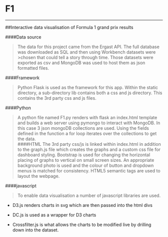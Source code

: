 # F1
****
##Interactive data visualisation of Formula 1 grand prix results

####Data source
>The data for this project came from the Ergast API. The full database was downloaded as SQL and then using Workbench datasets were >chosen that could tell a story through time. 
>Those datasets were exported as csv and MongoDB was used to host them as json formatted files.  

####Framework
>Python Flask is used as the framework for this app. Within the static directory, a sub-directory lib contains both a css and js directory. This contains the 3rd party css and js files.  

####Python
>A python file named F1.py renders with flask an index.html template and builds a web server using pymongo to interact with MongoDB. In this case 3 json mongoDB collections are used. Using the fields defined in the function a for loop iterates over the collections to get the data.  
####HTML
>The 3rd party css/js is linked within index.html in addition to the graph.js file which creates the graphs and a custom css file for dashboard styling. Bootstrap is used for changing the horizontal placing of graphs to vertical on small screen sizes. An appropriate background photo is used and the colour of button and dropdown menus is matched for consistency. HTML5 semantic tags are used to layout the webpage.  
>

####javascript
>To enable data visualisation a number of javascript libraries are used. 
+ D3.js renders charts in svg which are then passed into the html divs
- DC.js is used as a wrapper for D3 charts
* Crossfilter.js is what allows the charts to be modified live by drilling down into the dataset.

